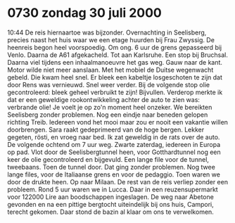 # 0730 zondag 30 juli 2000
10:44	De reis hiernaartoe was bijzonder. Overnachting in Seelisberg, precies naast het huis waar we een etage huurden bij Frau Zwyssig. De heenreis begon heel voorspoedig. Om ong. 6 uur de grens gepasseerd bij Venlo. Daarna de A61 afgekacheld. Tot aan Karlsruhe. Een stop bij Bruchsal. Daarna viel tijdens een inhaalmanoeuvre het gas weg. Gauw naar de kant. Motor wilde niet meer aanslaan. Met het mobiel de Duitse wegenwacht gebeld. Die kwam heel snel. Er bleek een kabeltje losgeschoten te zijn dat door Rens was vernieuwd. Snel weer verder. Bij de volgende stop olie gecontroleerd: bleek geheel verbruikt te zijn! Bijvullen. Verderop merkte ik dat er een geweldige rookontwikkeling achter de auto te zien was: verbrande olie! Je voelt je op zo'n moment heel onzeker. We bereikten Seelisberg zonder problemen. Nog een eindje naar beneden gelopen richting Treib. Iedereen vond het mooi maar zou er nooit een vakantie willen doorbrengen. Sara raakt gedeprimeerd van de hoge bergen. Lekker gegeten, rösti, en  vroeg naar bed. Ik zat geweldig in de rats over de auto. De volgende ochtend om 7 uur weg. Zwarte zaterdag, iedereen in Europa op pad. Vlot door de Seelisbergtunnel heen, voor Gotthardtunnel nog een keer de olie gecontroleerd en bijgevuld. Een lange file voor de tunnel, tweebaans. Toen de tunnel door. Dat ging zonder problemen. Nog twee lange files, voor de Italiaanse grens en voor de pedaggio. Toen waren we door de drukte heen. Op naar Milaan. De rest van de reis verliep zonder een probleem. Rond 5 uur waren we in Lucca. Daar in een reuzensupermarkt voor 122000 Lire aan boodschappen ingeslagen. De weg naar Abetone gevonden en na een pittige bergtocht uiteindelijk bij ons huis, Campori, terecht gekomen. Daar stond de bazin al klaar om ons te verwelkomen. 
